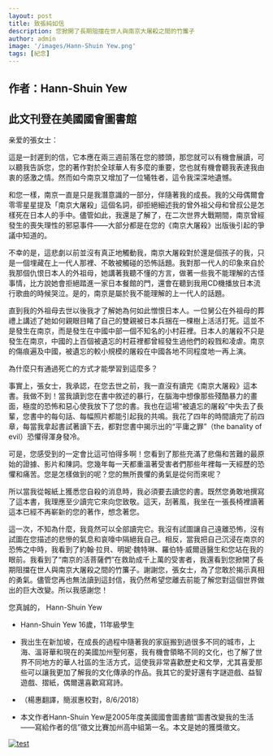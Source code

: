 ```yaml
---
layout: post
title: 致張純如信          
description: 您掀開了長期阻擋在世人與南京大屠殺之間的竹簾子
author: admin
image: '/images/Hann-Shuin Yew.png'
tags: [紀念]
---
```

## 作者：Hann-Shuin Yew 

## 此文刊登在美國國會圖書館


亲爱的張女士：

這是一封遲到的信，它本應在兩三週前落在您的膝頭，那您就可以有機會展讀，可以聽我告訴您，您的著作對於全球華人有多麼的重要，您也就有機會聽我表達我由衷的感激之情。然而如今南京又增加了一位犧牲者，這令我深深地遺憾。

和您一樣，南京一直是只是我潛意識的一部分，伴隨著我的成長。我的父母偶爾會零零星星提及「南京大屠殺」這個名詞，卻拒絕細述我的曾外祖父母和曾叔公是怎樣死在日本人的手中。儘管如此，我還是了解了，在二次世界大戰期間，南京曾經發生的喪失理性的邪惡事件——大部分都是在您的《南京大屠殺》出版後引起的爭議中知道的。

不幸的是，這悲劇以前並沒有真正地觸動我，南京大屠殺對於還是個孩子的我，只是一個埋藏在上一代人那裡、不敢被觸碰的恐怖話題。我對那一代人的印象來自於我那個仇恨日本人的外祖母，她講著我聽不懂的方言，做著一些我不能理解的古怪事情，比方說她會拒絕踏進一家日本餐館的門，還會在聽到我用CD機播放日本流行歌曲的時候哭泣。是的，南京是屬於我不能理解的上一代人的話題。

直到我的外祖母去世以後我才了解她為何如此憎恨日本人。一位舅公在外祖母的葬禮上講述了她如何親眼目睹了自己的雙親被日本兵捆在一棵樹上活活打死。這並不是發生在南京，而是發生在中國中部一個不知名的小村莊裡。日本人的屠殺不只是發生在南京，中國的上百個被遺忘的村莊裡都曾經發生過他們的殺戮和凌虐。南京的傷痕遍及中國，被遺忘的較小規模的屠殺在中國各地不同程度地一再上演。

為什麼只有通過死亡的方式才能學習到這麼多？

事實上，張女士，我承認，在您去世之前，我一直沒有讀完《南京大屠殺》這本書。我做不到！當我讀到您在書中敘述的暴行，在腦海中想像那些殘酷暴力的畫面，極度的恐怖和惡心使我放下了您的書。我也在這場“被遺忘的屠殺”中失去了長輩，您書中的每句話、每幅照片都能引起我的共鳴。我花了四年的時間讀完了前四章，每當我拿起書試著讀下去，都對您書中揭示出的“平庸之罪”（the banality of evil）恐懼得渾身發冷。

可是，您感受到的一定會比這可怕得多啊！您看到了那些充滿了悲傷和苦難的最原始的證據、影片和陳詞。您幾年每一天都重溫著受害者們那些年裡每一天經歷的恐懼和痛苦。您是怎樣做到的呢？您的無所畏懼的勇氣是從何而來呢？

所以當我從報紙上獲悉您自殺的消息時，我必須要去讀您的書。既然您勇敢地撰寫了這本書，我理應至少讀完它來向您致敬。這天，刮著風，我坐在一張長椅裡讀著這本已經不再嶄新的您的著作，想念著您。

這一次，不知為什麼，我竟然可以全部讀完它。我沒有試圖讓自己遠離恐怖，沒有試圖在您描述的悲慘的氣息和哀嚎中隔絕我自己。相反，當我把自己沉浸在南京的恐怖之中時，我看到了約翰·拉貝、明妮·魏特琳、羅伯特·威爾遜醫生和您站在我的眼前。我看到了“南京的活菩薩們”在救助成千上萬的受害者，我還看到您掀開了長期阻擋在世人與南京大屠殺之間的竹簾子。謝謝您，張女士，為了您敢於揭示真相的勇氣。儘管您再也無法讀到這封信，我仍然希望您離去前能了解您對這個世界做出的巨大改變。所以我感謝您！

您真誠的，
Hann-Shuin Yew

* Hann-Shuin Yew 16歲，11年級學生

* 我出生在新加坡，在成長的過程中隨著我的家庭搬到過很多不同的城市，上海、溫哥華和現在的美國加州聖何塞，我有機會領略不同的文化，也了解了世界不同地方的華人社區的生活方式，這使我非常喜歡歷史和文學，尤其喜愛那些可以讓我更加了解我的文化傳承的作品。我其它的愛好還有字謎遊戲、益智遊戲、摺紙，偶爾還喜歡寫寫詩。

* （楊惠翻譯，簡淑惠校對，8/6/2018）

* 本文作者Hann-Shuin Yew是2005年度美國國會圖書館“圖書改變我的生活——寫給作者的信”徵文比賽加州高中組第一名。本文是她的獲獎徵文。




<a href="https://thatirischang.github.io/pdf/1_Hann-Shuin Yew.pdf" target="_blank">
  <img src="https://thatirischang.github.io/images/1_Hann-Shuin Yew.png" alt="test" title="点击查看PDF">
</a>
